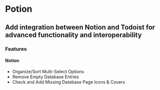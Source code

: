 # Potion

## Add integration between Notion and Todoist for advanced functionality and interoperability

### Features

#### Notion

- Organize/Sort Multi-Select Options
- Remove Empty Database Entries
- Check and Add Missing Database Page Icons & Covers

